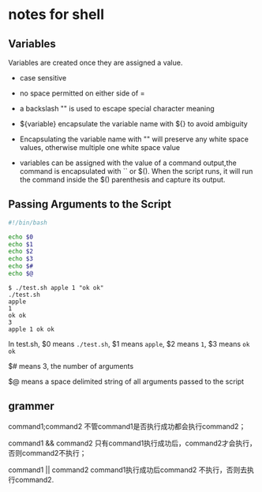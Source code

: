 # notes for shell

## Variables

Variables are created once they are assigned a value.

* case sensitive

* no space permitted on either side of =

* a backslash "\" is used to escape special character meaning

* ${variable} encapsulate the variable name with ${} to avoid ambiguity

* Encapsulating the variable name with "" will preserve any white space values, otherwise multiple one white space value

* variables can be assigned with the value of a command output,the command is encapsulated with `` or $(). When the script runs, it will run the command inside the $() parenthesis and capture its output.

## Passing Arguments to the Script

```bash
#!/bin/bash

echo $0
echo $1
echo $2
echo $3
echo $#
echo $@
```

```console
$ ./test.sh apple 1 "ok ok"
./test.sh
apple
1
ok ok
3
apple 1 ok ok
```
In test.sh, $0 means `./test.sh`, $1 means `apple`, $2 means `1`, $3 means `ok ok`

$# means 3, the number of arguments

$@ means a space delimited string of all arguments passed to the script

## grammer

command1;command2   不管command1是否执行成功都会执行command2；

command1 && command2 只有command1执行成功后，command2才会执行，否则command2不执行；

command1 || command2 command1执行成功后command2 不执行，否则去执行command2.